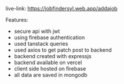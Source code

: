 live-link: https://jobfindersyl.web.app/addajob

Features:

- secure api with jwt
- using firebase authentication
- used tanstack queries
- used axios to get patch post to backend
- backend created with expressjs
- backend available on vercel
- client side hosted on firebase
- all data are saved in mongodb
